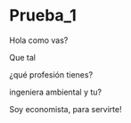 # Prueba_1

Hola como vas?

Que tal


¿qué profesión tienes?

ingeniera ambiental y tu?

Soy economista, para servirte! 